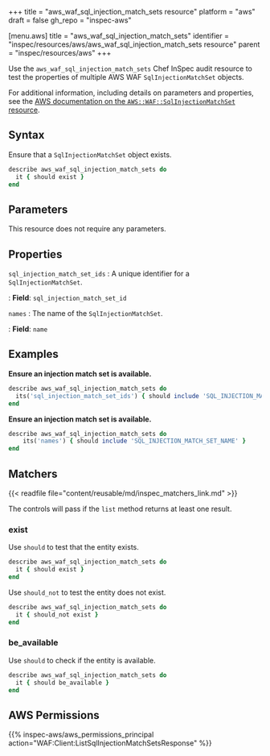 +++
title = "aws_waf_sql_injection_match_sets resource"
platform = "aws"
draft = false
gh_repo = "inspec-aws"

[menu.aws]
title = "aws_waf_sql_injection_match_sets"
identifier = "inspec/resources/aws/aws_waf_sql_injection_match_sets resource"
parent = "inspec/resources/aws"
+++

Use the `aws_waf_sql_injection_match_sets` Chef InSpec audit resource to test the properties of multiple AWS WAF `SqlInjectionMatchSet` objects.

For additional information, including details on parameters and properties, see the [AWS documentation on the `AWS::WAF::SqlInjectionMatchSet` resource](https://docs.aws.amazon.com/AWSCloudFormation/latest/UserGuide/aws-resource-waf-sqlinjectionmatchset.html).

## Syntax

Ensure that a `SqlInjectionMatchSet` object exists.

```ruby
describe aws_waf_sql_injection_match_sets do
  it { should exist }
end
```

## Parameters

This resource does not require any parameters.

## Properties

`sql_injection_match_set_ids`
: A unique identifier for a `SqlInjectionMatchSet`.

: **Field**: `sql_injection_match_set_id`

`names`
: The name of the `SqlInjectionMatchSet`.

: **Field**: `name`

## Examples

**Ensure an injection match set is available.**

```ruby
describe aws_waf_sql_injection_match_sets do
  its('sql_injection_match_set_ids') { should include 'SQL_INJECTION_MATCH_SET_ID' }
end
```

**Ensure an injection match set is available.**

```ruby
describe aws_waf_sql_injection_match_sets do
    its('names') { should include 'SQL_INJECTION_MATCH_SET_NAME' }
end
```

## Matchers

{{< readfile file="content/reusable/md/inspec_matchers_link.md" >}}

The controls will pass if the `list` method returns at least one result.

### exist

Use `should` to test that the entity exists.

```ruby
describe aws_waf_sql_injection_match_sets do
  it { should exist }
end
```

Use `should_not` to test the entity does not exist.

```ruby
describe aws_waf_sql_injection_match_sets do
  it { should_not exist }
end
```

### be_available

Use `should` to check if the entity is available.

```ruby
describe aws_waf_sql_injection_match_sets do
  it { should be_available }
end
```

## AWS Permissions

{{% inspec-aws/aws_permissions_principal action="WAF:Client:ListSqlInjectionMatchSetsResponse" %}}
